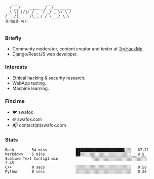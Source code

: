 ```
   ____            ___        
  / __/    _____ _/ _/__ __ __
 _\ \| |/|/ / _ `/ _/ _ \\ \ /
/___/|__,__/\_,_/_/ \___/_\_\ 
화이트햇 해커 
                              
```
### Briefly
- Communty moderator, content creator and tester at [TryHackMe](https://tryhackme.com/).
- Django/ReactJS web developer.

### Interests
- Ethical hacking & security research.
- WebApp testing.
- Machine learning. 

### Find me
- 🐦 swafox_
- 🌐 swafox.com
- 📬 contact(at)swafox.com

### Stats
<!--START_SECTION:waka-->
```text
Bash        54 mins             ██████████████████████░░░   87.71 
Markdown    5 mins              ██░░░░░░░░░░░░░░░░░░░░░░░   8.9 
Sublime Text Config1 min               ░░░░░░░░░░░░░░░░░░░░░░░░░   2.45 
C++         0 secs              ░░░░░░░░░░░░░░░░░░░░░░░░░   0.58 
Python      0 secs              ░░░░░░░░░░░░░░░░░░░░░░░░░   0.36
```
<!--END_SECTION:waka-->
